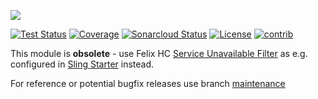 [<img src="https://sling.apache.org/res/logos/sling.png"/>](https://sling.apache.org)

 [![Test Status](https://img.shields.io/jenkins/tests.svg?jobUrl=https://ci-builds.apache.org/job/Sling/job/modules/job/sling-org-apache-sling-startupfilter-disabler/job/master/)](https://ci-builds.apache.org/job/Sling/job/modules/job/sling-org-apache-sling-startupfilter-disabler/job/master/test/?width=800&height=600) [![Coverage](https://sonarcloud.io/api/project_badges/measure?project=apache_sling-org-apache-sling-startupfilter-disabler&metric=coverage)](https://sonarcloud.io/dashboard?id=apache_sling-org-apache-sling-startupfilter-disabler) [![Sonarcloud Status](https://sonarcloud.io/api/project_badges/measure?project=apache_sling-org-apache-sling-startupfilter-disabler&metric=alert_status)](https://sonarcloud.io/dashboard?id=apache_sling-org-apache-sling-startupfilter-disabler) [![License](https://img.shields.io/badge/License-Apache%202.0-blue.svg)](https://www.apache.org/licenses/LICENSE-2.0)&#32;[![contrib](https://sling.apache.org/badges/status-contrib.svg)](https://github.com/apache/sling-aggregator/blob/master/docs/status/contrib.md)

This module is **obsolete** - use Felix HC [Service Unavailable Filter](https://github.com/apache/felix/blob/trunk/healthcheck/README.md#service-unavailable-filter) as e.g. configured in [Sling Starter](https://github.com/apache/sling-org-apache-sling-starter/blob/a16fb43f1d0333f74b066844e0377d93ca1e1e08/src/main/provisioning/healthcheck.txt#L86) instead.

For reference or potential bugfix releases use branch [maintenance](https://github.com/apache/sling-org-apache-sling-startupfilter-disabler/tree/maintenance)
